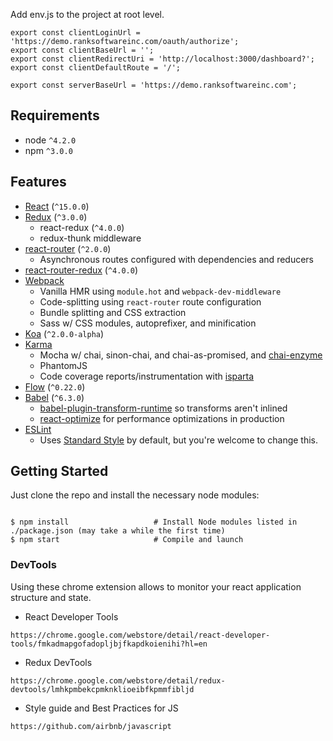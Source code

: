 Add env.js to the project at root level.
```
export const clientLoginUrl = 'https://demo.ranksoftwareinc.com/oauth/authorize';
export const clientBaseUrl = '';
export const clientRedirectUri = 'http://localhost:3000/dashboard?';
export const clientDefaultRoute = '/';

export const serverBaseUrl = 'https://demo.ranksoftwareinc.com';
```

Requirements
------------

* node `^4.2.0`
* npm `^3.0.0`

Features
--------

* [React](https://github.com/facebook/react) (`^15.0.0`)
* [Redux](https://github.com/rackt/redux) (`^3.0.0`)
  * react-redux (`^4.0.0`)
  * redux-thunk middleware
* [react-router](https://github.com/rackt/react-router) (`^2.0.0`)
  * Asynchronous routes configured with dependencies and reducers
* [react-router-redux](https://github.com/rackt/react-router-redux) (`^4.0.0`)
* [Webpack](https://github.com/webpack/webpack)
  * Vanilla HMR using `module.hot` and `webpack-dev-middleware`
  * Code-splitting using `react-router` route configuration
  * Bundle splitting and CSS extraction
  * Sass w/ CSS modules, autoprefixer, and minification
* [Koa](https://github.com/koajs/koa) (`^2.0.0-alpha`)
* [Karma](https://github.com/karma-runner/karma)
  * Mocha w/ chai, sinon-chai, and chai-as-promised, and [chai-enzyme](https://github.com/producthunt/chai-enzyme)
  * PhantomJS
  * Code coverage reports/instrumentation with [isparta](https://github.com/deepsweet/isparta-loader)
* [Flow](http://flowtype.org/) (`^0.22.0`)
* [Babel](https://github.com/babel/babel) (`^6.3.0`)
  * [babel-plugin-transform-runtime](https://www.npmjs.com/package/babel-plugin-transform-runtime) so transforms aren't inlined
  * [react-optimize](https://github.com/thejameskyle/babel-react-optimize) for performance optimizations in production
* [ESLint](http://eslint.org)
  * Uses [Standard Style](https://github.com/feross/standard) by default, but you're welcome to change this.

Getting Started
---------------

Just clone the repo and install the necessary node modules:

```shell

$ npm install                   # Install Node modules listed in ./package.json (may take a while the first time)
$ npm start                     # Compile and launch
```


### DevTools

Using these chrome extension allows to monitor your react application structure and state.

* React Developer Tools
```
https://chrome.google.com/webstore/detail/react-developer-tools/fmkadmapgofadopljbjfkapdkoienihi?hl=en
```

* Redux DevTools
```
https://chrome.google.com/webstore/detail/redux-devtools/lmhkpmbekcpmknklioeibfkpmmfibljd
```

* Style guide and Best Practices for JS
```
https://github.com/airbnb/javascript
```

